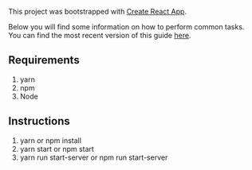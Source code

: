 This project was bootstrapped with [Create React App](https://github.com/facebookincubator/create-react-app).

Below you will find some information on how to perform common tasks.<br>
You can find the most recent version of this guide [here](https://github.com/facebookincubator/create-react-app/blob/master/packages/react-scripts/template/README.md).

## Requirements
  1. yarn
  2. npm
  3. Node

## Instructions
  1. yarn or npm install
  2. yarn start or npm start
  3. yarn run start-server or npm run start-server
